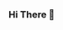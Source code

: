 ### Hi There 👋

<!--
**I am Abduallah ** ✨Computer Engineer✨

- 🔭 I’m currently working as a Front-End Web Developer
- 🌱 I’m currently learning ... modern frameworks like React and Vue Also,  AI and ML
- 👯 I’m looking to collaborate with a new communities that make an impact in our life 
- 🤔 I’m looking for help 
- 💬 Ask me about Software Development 
- 📫 How to reach me: abduallah.imu2@gmail.com
- ⚡ Fun fact: ...


since I am coming from a Computer Engineering background, I have built my field base with good knowledge 
In algorithms and data structures that makes me more effective in the work environment. 

And as we all know  building relationships with people from different cultures is the key to building diverse communities 
I had the opportunity to work with people from different religions and ethnicities as a team member and during our work I have learned so many things,
how to build strong and caring relationships based on trust, understanding and improve my communication skills to share my goals 

I also work as hard as I can until I reach a stage of balance which I feel stable and have a sense of harmony in my life.
Balance is an important thing in our lives, even in the simplest things, time for rest,time for work  etc .

-->
